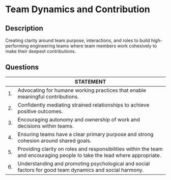 # Team Dynamics and Contribution

## Description
Creating clarity around team purpose, interactions, and roles to build high-performing engineering teams where team members work cohesively to make their deepest contributions.

## Questions

| | STATEMENT  	|
| ---	| ---	|
| 1. | Advocating for humane working practices that enable meaningful contributions.	|
| 2. | Confidently mediating strained relationships to achieve positive outcomes. |
| 3. | Encouraging autonomy and ownership of work and decisions within teams. |
| 4. | Ensuring teams have a clear primary purpose and strong cohesion around shared goals. |
| 5. | Providing clarity on roles and responsibilities within the team and encouraging people to take the lead where appropriate. |
| 6. | Understanding and promoting psychological and social factors for good team dynamics and social harmony. |
